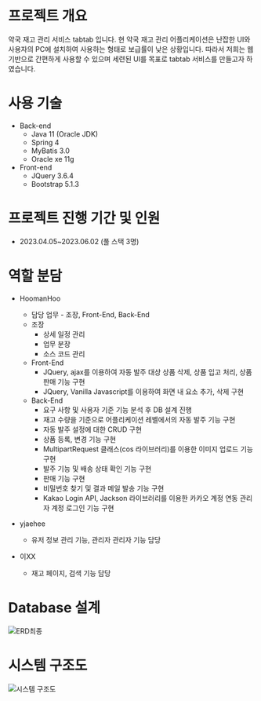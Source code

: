 # 프로젝트 개요

약국 재고 관리 서비스 tabtab 입니다.
현 약국 재고 관리 어플리케이션은 난잡한 UI와 사용자의 PC에 설치하여 사용하는 형태로 보급률이 낮은 상황입니다. 
따라서 저희는 웹 기반으로 간편하게 사용할 수 있으며 세련된 UI를 목표로 tabtab 서비스를 만들고자 하였습니다.

# 사용 기술
- Back-end
  - Java 11 (Oracle JDK)
  - Spring 4
  - MyBatis 3.0
  - Oracle xe 11g
- Front-end
  - JQuery 3.6.4
  - Bootstrap 5.1.3

# 프로젝트 진행 기간 및 인원
- 2023.04.05~2023.06.02 (풀 스택 3명)

# 역할 분담
- HoomanHoo
  - 담당 업무 - 조장, Front-End, Back-End
  - 조장
    - 상세 일정 관리
    - 업무 분장
    - 소스 코드 관리
  - Front-End
    - JQuery, ajax를 이용하여 자동 발주 대상 상품 삭제, 상품 입고 처리, 상품 판매 기능 구현
    - JQuery, Vanilla Javascript를 이용하여 화면 내 요소 추가, 삭제 구현
  - Back-End
    - 요구 사항 및 사용자 기준 기능 분석 후 DB 설계 진행
    - 재고 수량을 기준으로 어플리케이션 레벨에서의 자동 발주 기능 구현
    - 자동 발주 설정에 대한 CRUD 구현
    - 상품 등록, 변경 기능 구현
    - MultipartRequest 클래스(cos 라이브러리)를 이용한 이미지 업로드 기능 구현
    - 발주 기능 및 배송 상태 확인 기능 구현
    - 판매 기능 구현
    - 비밀번호 찾기 및 결과 메일 발송 기능 구현
    - Kakao Login API, Jackson 라이브러리를 이용한 카카오 계정 연동 관리자 계정 로그인 기능 구현

- yjaehee
  - 유저 정보 관리 기능, 관리자 관리자 기능 담당

- 이XX
  - 재고 페이지, 검색 기능 담당  

# Database 설계

![ERD최종](https://github.com/HoomanHoo/tabtab/assets/129934364/b5773cd7-286c-4ab2-9f94-68db0675ff5d)

# 시스템 구조도

![시스템 구조도](https://github.com/HoomanHoo/tabtab/assets/129934364/9032513a-b9fd-4135-b2b1-5ed496bcb7d4)




